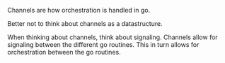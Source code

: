 Channels are how orchestration is handled in go.

Better not to think about channels as a datastructure. 

When thinking about channels, think about signaling. Channels allow for signaling between the different go routines. This in turn allows for orchestration between the go routines.